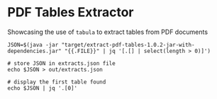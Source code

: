 # PDF Tables Extractor

Showcasing the use of `tabula` to extract tables from PDF documents



```shell
JSON=$(java -jar "target/extract-pdf-tables-1.0.2-jar-with-dependencies.jar" "{{.FILE}}" | jq '[.[] | select(length > 0)]')

# store JSON in extracts.json file
echo $JSON > out/extracts.json

# display the first table found
echo $JSON | jq '.[0]'
```

